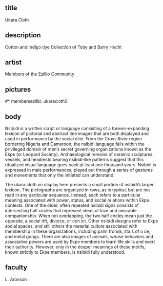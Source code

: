 ## title
Ukara Cloth

## description
Cotton and indigo dye
Collection of Toby and Barry Hecht

## artist
Members of the Ezillio Community

## pictures
#* membersezillio_ukaracloth0

## body
Nsibidi is a written script or language consisting of a forever-expanding lexicon of pictorial and abstract line images that are both displayed and used in performance by the social elite. From the Cross River region bordering Nigeria and Cameroon, the nsibidi language falls within the privileged domain of men’s secret governing organizations known as the Ekpe (or Leopard Society). Archaeological remains of ceramic sculptures, vessels, and headrests bearing nsibidi-like patterns suggest that this ritualized visual language goes back at least one thousand years. Nsibidi is expressed in male performances, played out through a series of gestures and movements that only the initiated can understand.

The ukara cloth on display here presents a small portion of nsibidi’s larger lexicon. The pictographs are organized in rows, as is typical, but are not read in any particular sequence. Instead, each refers to a particular meaning associated with power, status, and social relations within Ekpe contexts. One of the older, often repeated nsibidi signs consists of intersecting half circles that represent ideas of love and amicable companionship. When not overlapping, the two half circles mean just the opposite, a social rift, divorce, or con ict. Other nsibidi designs refer to Ekpe social spaces, and still others the material culture associated with membership in these organizations, including palm fronds, sta s of o ce, and metal gongs. There are also images of animals, whose behaviors and associative powers are used by Ekpe members to learn life skills and exert their authority. However, only in the deeper meanings of these motifs, known strictly to Ekpe members, is nsibidi fully understood.

## faculty
L. Aronson